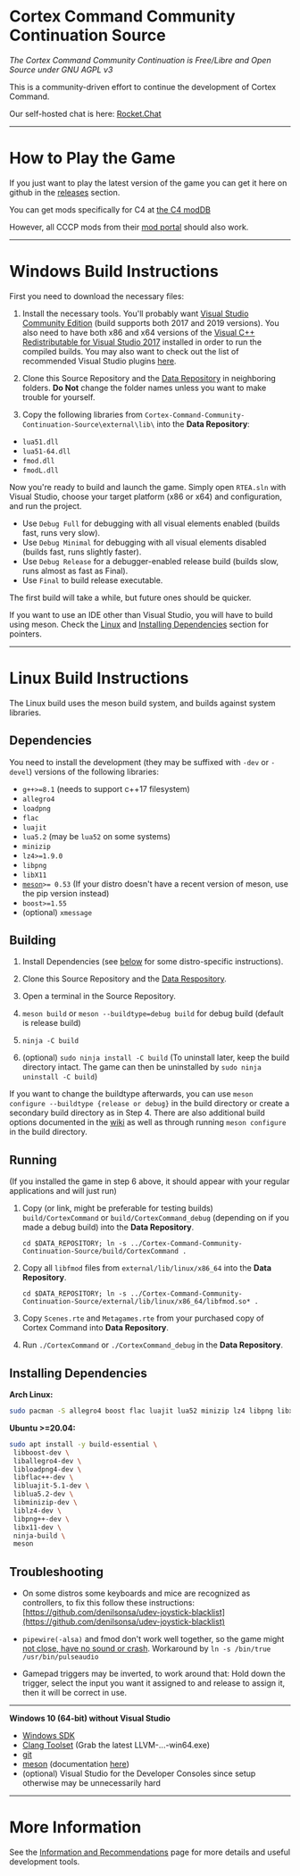 # Cortex Command Community Continuation Source

*The Cortex Command Community Continuation is Free/Libre and Open Source under GNU AGPL v3*

This is a community-driven effort to continue the development of Cortex Command.

Our self-hosted chat is here: [Rocket.Chat](https://www.cortexcommandcenter.net/home)

***

# How to Play the Game

If you just want to play the latest version of the game you can get it here on github in the [releases](https://github.com/Cortex-Command-Center/Cortex-Command-Community-Continuation-Engine/releases) section.

You can get mods specifically for C4 at [the C4 modDB](https://www.moddb.com/games/cortex-command-community-continuation)

However, all CCCP mods from their [mod portal](https://cccp.mod.io) should also work.

***

# Windows Build Instructions

First you need to download the necessary files:

1. Install the necessary tools.
   You'll probably want [Visual Studio Community Edition](https://visualstudio.microsoft.com/downloads/) (build supports both 2017 and 2019 versions).
   You also need to have both x86 and x64 versions of the [Visual C++ Redistributable for Visual Studio 2017](https://support.microsoft.com/en-us/help/2977003/the-latest-supported-visual-c-downloads) installed in order to run the compiled builds.
   You may also want to check out the list of recommended Visual Studio plugins [here](https://github.com/Cortex-Command-Center/Cortex-Command-Community-Continuation-Engine/wiki).

2. Clone this Source Repository and the [Data Repository](https://github.com/Cortex-Command-Center/Cortex-Command-Community-Continuation-Data) in neighboring folders.
   **Do Not** change the folder names unless you want to make trouble for yourself.

3. Copy the following libraries from `Cortex-Command-Community-Continuation-Source\external\lib\` into the **Data Repository**:
* `lua51.dll`
* `lua51-64.dll`
* `fmod.dll`
* `fmodL.dll`

Now you're ready to build and launch the game.
Simply open `RTEA.sln` with Visual Studio, choose your target platform (x86 or x64) and configuration, and run the project.

* Use `Debug Full` for debugging with all visual elements enabled (builds fast, runs very slow).
* Use `Debug Minimal` for debugging with all visual elements disabled (builds fast, runs slightly faster).
* Use `Debug Release` for a debugger-enabled release build (builds slow, runs almost as fast as Final).
* Use `Final` to build release executable.

The first build will take a while, but future ones should be quicker.

If you want to use an IDE other than Visual Studio, you will have to build using meson. Check the [Linux](#building) and [Installing Dependencies](#installing-dependencies) section for pointers.

***

# Linux Build Instructions

The Linux build uses the meson build system, and builds against system libraries.

## Dependencies

You need to install the development (they may be suffixed with `-dev` or `-devel`) versions of the following libraries:

* `g++>=8.1` (needs to support c++17 filesystem)
* `allegro4`
* `loadpng`
* `flac`
* `luajit`
* `lua5.2` (may be `lua52` on some systems)
* `minizip`
* `lz4>=1.9.0`
* `libpng`
* `libX11`
* [`meson`](https://www.mesonbuild.com)`>= 0.53` (If your distro doesn't have a recent version of meson, use the pip version instead)
* `boost>=1.55`
* (optional) `xmessage`

## Building

1. Install Dependencies (see [below](#installing-dependencies) for some distro-specific instructions).

2. Clone this Source Repository and the [Data Respository](https://github.com/Cortex-Command-Center/Cortex-Command-Community-Continuation-Data).

3. Open a terminal in the Source Repository.

4. `meson build` or `meson --buildtype=debug build` for debug build (default is release build)

5. `ninja -C build`

6. (optional) `sudo ninja install -C build` (To uninstall later, keep the build directory intact. The game can then be uninstalled by `sudo ninja uninstall -C build`)

If you want to change the buildtype afterwards, you can use `meson configure --buildtype {release or debug}` in the build directory or create a secondary build directory as in Step 4. There are also additional build options documented in the [wiki](https://github.com/Cortex-Command-Center/Cortex-Command-Community-Continuation-Engine/wiki) as well as through running `meson configure` in the build directory.

## Running

(If you installed the game in step 6 above, it should appear with your regular applications and will just run)

1. Copy (or link, might be preferable for testing builds) `build/CortexCommand` or `build/CortexCommand_debug` (depending on if you made a debug build) into the **Data Repository**.
   
   `cd $DATA_REPOSITORY; ln -s ../Cortex-Command-Community-Continuation-Source/build/CortexCommand . `

2. Copy all `libfmod` files from `external/lib/linux/x86_64` into the **Data Repository**.
   
   `cd $DATA_REPOSITORY; ln -s ../Cortex-Command-Community-Continuation-Source/external/lib/linux/x86_64/libfmod.so* .`

3. Copy `Scenes.rte` and `Metagames.rte` from your purchased copy of Cortex Command into **Data Repository**.

4. Run `./CortexCommand` or `./CortexCommand_debug` in the **Data Repository**.

## Installing Dependencies

**Arch Linux:**

```bash
sudo pacman -S allegro4 boost flac luajit lua52 minizip lz4 libpng libx11 xorg-xmessage meson ninja base-devel
```

**Ubuntu >=20.04:** 

```bash
sudo apt install -y build-essential \
 libboost-dev \
 liballegro4-dev \
 libloadpng4-dev \
 libflac++-dev \
 libluajit-5.1-dev \
 liblua5.2-dev \
 libminizip-dev \
 liblz4-dev \
 libpng++-dev \
 libx11-dev \
 ninja-build \
 meson
```

## Troubleshooting

* On some distros some keyboards and mice are recognized as controllers, to fix this follow these instructions: [https://github.com/denilsonsa/udev-joystick-blacklist](https://github.com/denilsonsa/udev-joystick-blacklist)

* `pipewire(-alsa)` and fmod don't work well together, so the game might [not close, have no sound or crash](https://gitlab.freedesktop.org/pipewire/pipewire/-/issues/1514). Workaround by `ln -s /bin/true /usr/bin/pulseaudio`

* Gamepad triggers may be inverted, to work around that: Hold down the trigger, select the input you want it assigned to and release to assign it, then it will be correct in use.

***

**Windows 10 (64-bit) without Visual Studio**

- [Windows SDK](https://developer.microsoft.com/de-de/windows/downloads/windows-10-sdk/)
- [Clang Toolset](https://github.com/llvm/llvm-project/releases) (Grab the latest LLVM-...-win64.exe)
- [git](https://www.git-scm.org)
- [meson](https://github.com/mesonbuild/meson/releases) (documentation [here](https://www.mesonbuild.com))
- (optional) Visual Studio for the Developer Consoles since setup otherwise may be unnecessarily hard

***

# More Information

See the [Information and Recommendations](https://github.com/Cortex-Command-Center/Cortex-Command-Community-Continuation-Engine/wiki) page for more details and useful development tools.
